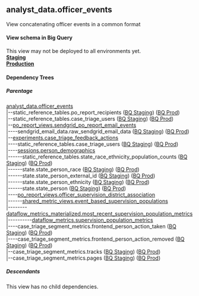 ## analyst_data.officer_events
View concatenating officer events in a common format

#### View schema in Big Query
This view may not be deployed to all environments yet.<br/>
[**Staging**](https://console.cloud.google.com/bigquery?pli=1&p=recidiviz-staging&page=table&project=recidiviz-staging&d=analyst_data&t=officer_events)
<br/>
[**Production**](https://console.cloud.google.com/bigquery?pli=1&p=recidiviz-123&page=table&project=recidiviz-123&d=analyst_data&t=officer_events)
<br/>

#### Dependency Trees

##### Parentage
[analyst_data.officer_events](../analyst_data/officer_events.md) <br/>
|--static_reference_tables.po_report_recipients ([BQ Staging](https://console.cloud.google.com/bigquery?pli=1&p=recidiviz-staging&page=table&project=recidiviz-staging&d=static_reference_tables&t=po_report_recipients)) ([BQ Prod](https://console.cloud.google.com/bigquery?pli=1&p=recidiviz-123&page=table&project=recidiviz-123&d=static_reference_tables&t=po_report_recipients)) <br/>
|--static_reference_tables.case_triage_users ([BQ Staging](https://console.cloud.google.com/bigquery?pli=1&p=recidiviz-staging&page=table&project=recidiviz-staging&d=static_reference_tables&t=case_triage_users)) ([BQ Prod](https://console.cloud.google.com/bigquery?pli=1&p=recidiviz-123&page=table&project=recidiviz-123&d=static_reference_tables&t=case_triage_users)) <br/>
|--[po_report_views.sendgrid_po_report_email_events](../po_report_views/sendgrid_po_report_email_events.md) <br/>
|----sendgrid_email_data.raw_sendgrid_email_data ([BQ Staging](https://console.cloud.google.com/bigquery?pli=1&p=recidiviz-staging&page=table&project=recidiviz-staging&d=sendgrid_email_data&t=raw_sendgrid_email_data)) ([BQ Prod](https://console.cloud.google.com/bigquery?pli=1&p=recidiviz-123&page=table&project=recidiviz-123&d=sendgrid_email_data&t=raw_sendgrid_email_data)) <br/>
|--[experiments.case_triage_feedback_actions](../experiments/case_triage_feedback_actions.md) <br/>
|----static_reference_tables.case_triage_users ([BQ Staging](https://console.cloud.google.com/bigquery?pli=1&p=recidiviz-staging&page=table&project=recidiviz-staging&d=static_reference_tables&t=case_triage_users)) ([BQ Prod](https://console.cloud.google.com/bigquery?pli=1&p=recidiviz-123&page=table&project=recidiviz-123&d=static_reference_tables&t=case_triage_users)) <br/>
|----[sessions.person_demographics](../sessions/person_demographics.md) <br/>
|------static_reference_tables.state_race_ethnicity_population_counts ([BQ Staging](https://console.cloud.google.com/bigquery?pli=1&p=recidiviz-staging&page=table&project=recidiviz-staging&d=static_reference_tables&t=state_race_ethnicity_population_counts)) ([BQ Prod](https://console.cloud.google.com/bigquery?pli=1&p=recidiviz-123&page=table&project=recidiviz-123&d=static_reference_tables&t=state_race_ethnicity_population_counts)) <br/>
|------state.state_person_race ([BQ Staging](https://console.cloud.google.com/bigquery?pli=1&p=recidiviz-staging&page=table&project=recidiviz-staging&d=state&t=state_person_race)) ([BQ Prod](https://console.cloud.google.com/bigquery?pli=1&p=recidiviz-123&page=table&project=recidiviz-123&d=state&t=state_person_race)) <br/>
|------state.state_person_external_id ([BQ Staging](https://console.cloud.google.com/bigquery?pli=1&p=recidiviz-staging&page=table&project=recidiviz-staging&d=state&t=state_person_external_id)) ([BQ Prod](https://console.cloud.google.com/bigquery?pli=1&p=recidiviz-123&page=table&project=recidiviz-123&d=state&t=state_person_external_id)) <br/>
|------state.state_person_ethnicity ([BQ Staging](https://console.cloud.google.com/bigquery?pli=1&p=recidiviz-staging&page=table&project=recidiviz-staging&d=state&t=state_person_ethnicity)) ([BQ Prod](https://console.cloud.google.com/bigquery?pli=1&p=recidiviz-123&page=table&project=recidiviz-123&d=state&t=state_person_ethnicity)) <br/>
|------state.state_person ([BQ Staging](https://console.cloud.google.com/bigquery?pli=1&p=recidiviz-staging&page=table&project=recidiviz-staging&d=state&t=state_person)) ([BQ Prod](https://console.cloud.google.com/bigquery?pli=1&p=recidiviz-123&page=table&project=recidiviz-123&d=state&t=state_person)) <br/>
|----[po_report_views.officer_supervision_district_association](../po_report_views/officer_supervision_district_association.md) <br/>
|------[shared_metric_views.event_based_supervision_populations](../shared_metric_views/event_based_supervision_populations.md) <br/>
|--------[dataflow_metrics_materialized.most_recent_supervision_population_metrics](../dataflow_metrics_materialized/most_recent_supervision_population_metrics.md) <br/>
|----------[dataflow_metrics.supervision_population_metrics](../../metrics/supervision/supervision_population_metrics.md) <br/>
|----case_triage_segment_metrics.frontend_person_action_taken ([BQ Staging](https://console.cloud.google.com/bigquery?pli=1&p=recidiviz-staging&page=table&project=recidiviz-staging&d=case_triage_segment_metrics&t=frontend_person_action_taken)) ([BQ Prod](https://console.cloud.google.com/bigquery?pli=1&p=recidiviz-123&page=table&project=recidiviz-123&d=case_triage_segment_metrics&t=frontend_person_action_taken)) <br/>
|----case_triage_segment_metrics.frontend_person_action_removed ([BQ Staging](https://console.cloud.google.com/bigquery?pli=1&p=recidiviz-staging&page=table&project=recidiviz-staging&d=case_triage_segment_metrics&t=frontend_person_action_removed)) ([BQ Prod](https://console.cloud.google.com/bigquery?pli=1&p=recidiviz-123&page=table&project=recidiviz-123&d=case_triage_segment_metrics&t=frontend_person_action_removed)) <br/>
|--case_triage_segment_metrics.tracks ([BQ Staging](https://console.cloud.google.com/bigquery?pli=1&p=recidiviz-staging&page=table&project=recidiviz-staging&d=case_triage_segment_metrics&t=tracks)) ([BQ Prod](https://console.cloud.google.com/bigquery?pli=1&p=recidiviz-123&page=table&project=recidiviz-123&d=case_triage_segment_metrics&t=tracks)) <br/>
|--case_triage_segment_metrics.pages ([BQ Staging](https://console.cloud.google.com/bigquery?pli=1&p=recidiviz-staging&page=table&project=recidiviz-staging&d=case_triage_segment_metrics&t=pages)) ([BQ Prod](https://console.cloud.google.com/bigquery?pli=1&p=recidiviz-123&page=table&project=recidiviz-123&d=case_triage_segment_metrics&t=pages)) <br/>


##### Descendants
This view has no child dependencies.
